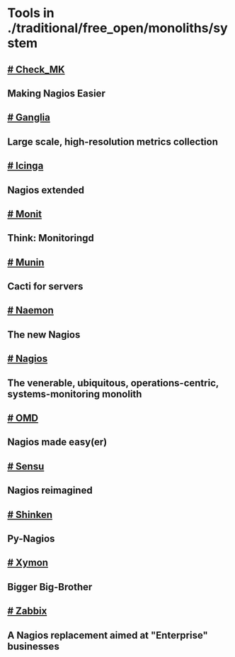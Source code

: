 # Tools in ./traditional/free_open/monoliths/system
## [# Check_MK](check_mk.md)
## Making Nagios Easier 
## [# Ganglia](ganglia.md)
## Large scale, high-resolution metrics collection
## [# Icinga](icinga.md)
## Nagios extended
## [# Monit](monit.md)
## Think: Monitoringd
## [# Munin](munin.md)
## Cacti for servers
## [# Naemon](naemon.md)
## The new Nagios
## [# Nagios](nagios.md)
## The venerable, ubiquitous, operations-centric, systems-monitoring monolith
## [# OMD](omd.md)
## Nagios made easy(er)
## [# Sensu](sensu.md)
## Nagios reimagined 
## [# Shinken](shinken.md)
## Py-Nagios
## [# Xymon](xymon.md)
## Bigger Big-Brother
## [# Zabbix](zabbix.md)
## A Nagios replacement aimed at "Enterprise" businesses
